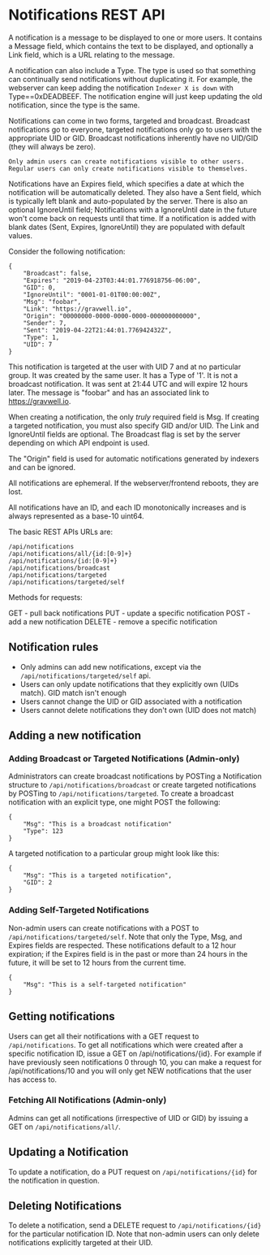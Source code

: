 # Notifications REST API
A notification is a message to be displayed to one or more users. It contains a Message field, which contains the text to be displayed, and optionally a Link field, which is a URL relating to the message.

A notification can also include a Type. The type is used so that something can continually send notifications without duplicating it. For example, the webserver can keep adding the notification `Indexer X is down` with Type==0xDEADBEEF.  The notification engine will just keep updating the old notification, since the type is the same.

Notifications can come in two forms, targeted and broadcast.  Broadcast notifications go to everyone, targeted notifications only go to users with the appropriate UID or GID.  Broadcast notifications inherently have no UID/GID (they will always be zero).

```{note}
Only admin users can create notifications visible to other users. Regular users can only create notifications visible to themselves.
```

Notifications have an Expires field, which specifies a date at which the notification will be automatically deleted. They also have a Sent field, which is typically left blank and auto-populated by the server. There is also an optional IgnoreUntil field; Notifications with a IgnoreUntil date in the future won't come back on requests until that time. If a notification is added with blank dates (Sent, Expires, IgnoreUntil) they are populated with default values.

Consider the following notification:

```
{
    "Broadcast": false,
    "Expires": "2019-04-23T03:44:01.776918756-06:00",
    "GID": 0,
    "IgnoreUntil": "0001-01-01T00:00:00Z",
    "Msg": "foobar",
	"Link": "https://gravwell.io",
    "Origin": "00000000-0000-0000-0000-000000000000",
    "Sender": 7,
    "Sent": "2019-04-22T21:44:01.776942432Z",
    "Type": 1,
    "UID": 7
}
```

This notification is targeted at the user with UID 7 and at no particular group. It was created by the same user. It has a Type of '1'. It is not a broadcast notification. It was sent at 21:44 UTC and will expire 12 hours later. The message is "foobar" and has an associated link to https://gravwell.io.

When creating a notification, the only *truly* required field is Msg. If creating a targeted notification, you must also specify GID and/or UID. The Link and IgnoreUntil fields are optional. The Broadcast flag is set by the server depending on which API endpoint is used.

The "Origin" field is used for automatic notifications generated by indexers and can be ignored.

All notifications are ephemeral.  If the webserver/frontend reboots, they are lost.

All notifications have an ID, and each ID monotonically increases and is always represented as a base-10 uint64.

The basic REST APIs URLs are:

```
/api/notifications
/api/notifications/all/{id:[0-9]+}
/api/notifications/{id:[0-9]+}
/api/notifications/broadcast
/api/notifications/targeted
/api/notifications/targeted/self
```

Methods for requests:

GET - pull back notifications
PUT - update a specific notification
POST - add a new notification
DELETE - remove a specific notification

## Notification rules

* Only admins can add new notifications, except via the `/api/notifications/targeted/self` api.
* Users can only update notifications that they explicitly own (UIDs match).  GID match isn't enough
* Users cannot change the UID or GID associated with a notification
* Users cannot delete notifications they don't own (UID does not match)

## Adding a new notification

### Adding Broadcast or Targeted Notifications (Admin-only)

Administrators can create broadcast notifications by POSTing a Notification structure to `/api/notifications/broadcast` or create targeted notifications by POSTing to `/api/notifications/targeted`. To create a broadcast notification with an explicit type, one might POST the following:

```
{
	"Msg": "This is a broadcast notification"
	"Type": 123
}
```

A targeted notification to a particular group might look like this:

```
{
	"Msg": "This is a targeted notification",
	"GID": 2
}
```

### Adding Self-Targeted Notifications

Non-admin users can create notifications with a POST to `/api/notifications/targeted/self`. Note that only the Type, Msg, and Expires fields are respected. These notifications default to a 12 hour expiration; if the Expires field is in the past or more than 24 hours in the future, it will be set to 12 hours from the current time.

```
{
	"Msg": "This is a self-targeted notification"
}
```

## Getting notifications

Users can get all their notifications with a GET request to `/api/notifications`.  To get all notifications which were created after a specific notification ID, issue a GET on /api/notifications/{id}.  For example if have previously seen notifications 0 through 10, you can make a request for /api/notifications/10 and you will only get NEW notifications that the user has access to.

### Fetching All Notifications (Admin-only)

Admins can get all notifications (irrespective of UID or GID) by issuing a GET on `/api/notifications/all/`.

## Updating a Notification

To update a notification, do a PUT request on `/api/notifications/{id}` for the notification in question.

## Deleting Notifications

To delete a notification, send a DELETE request to `/api/notifications/{id}` for the particular notification ID. Note that non-admin users can only delete notifications explicitly targeted at their UID.
